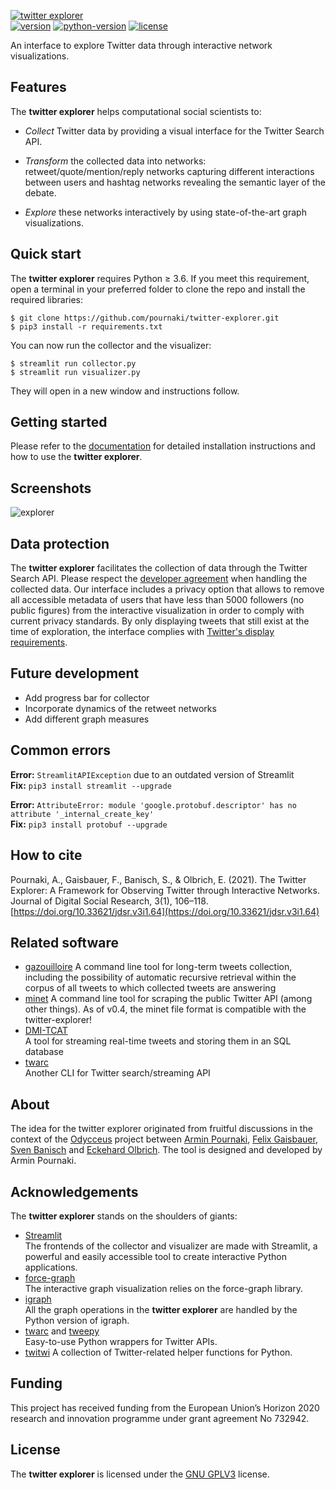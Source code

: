 [![twitter explorer][title-img]][title-url]<br/>
[![version][version-img]][version-url]
[![python-version][python-img]][python-url]
[![license][license-img]][license-url]

An interface to explore Twitter data through interactive network visualizations.

## Features

The **twitter explorer** helps computational social scientists to:

- *Collect* Twitter data by providing a visual interface for the Twitter Search API.

- *Transform* the collected data into networks: retweet/quote/mention/reply networks capturing different interactions between users and hashtag networks revealing the semantic layer of the debate. 

- *Explore* these networks interactively by using state-of-the-art graph visualizations. 

## Quick start
The **twitter explorer** requires Python ≥ 3.6. If you meet this requirement, open a terminal in your preferred folder to clone the repo and install the required libraries:
```
$ git clone https://github.com/pournaki/twitter-explorer.git
$ pip3 install -r requirements.txt
```
You can now run the collector and the visualizer:
```
$ streamlit run collector.py
$ streamlit run visualizer.py
```
They will open in a new window and instructions follow.

## Getting started
Please refer to the [documentation](./doc/DOCUMENTATION.md) for detailed installation instructions and how to use the **twitter explorer**.

## Screenshots
![explorer][explorer-img]<br/>

## Data protection
The **twitter explorer** facilitates the collection of data through the Twitter Search API. Please respect the [developer agreement](https://developer.twitter.com/en/developer-terms/agreement-and-policy) when handling the collected data. Our interface includes a privacy option that allows to remove all accessible metadata of users that have less than 5000 followers (no public figures) from the interactive visualization in order to comply with current privacy standards. By only displaying tweets that still exist at the time of exploration, the interface complies with [Twitter's display requirements](https://developer.twitter.com/en/developer-terms/display-requirements). 

## Future development
- Add progress bar for collector
- Incorporate dynamics of the retweet networks
- Add different graph measures

## Common errors
**Error:** `StreamlitAPIException` due to an outdated version of Streamlit  
**Fix:** `pip3 install streamlit --upgrade`

**Error:** `AttributeError: module 'google.protobuf.descriptor' has no attribute '_internal_create_key'`  
**Fix:** `pip3 install protobuf --upgrade`

## How to cite
Pournaki, A., Gaisbauer, F., Banisch, S., & Olbrich, E. (2021). The Twitter Explorer: A Framework for Observing Twitter through Interactive Networks. Journal of Digital Social Research, 3(1), 106–118. [https://doi.org/10.33621/jdsr.v3i1.64](https://doi.org/10.33621/jdsr.v3i1.64)

## Related software
- [gazouilloire](https://github.com/medialab/gazouilloire)
  A command line tool for long-term tweets collection, including the possibility of automatic recursive retrieval within the corpus of all tweets to which collected tweets are answering
- [minet](https://github.com/medialab/minet)
  A command line tool for scraping the public Twitter API (among other things). As of v0.4, the minet file format is compatible with the twitter-explorer!
- [DMI-TCAT](https://github.com/digitalmethodsinitiative/dmi-tcat)  
  A tool for streaming real-time tweets and storing them in an SQL database
- [twarc](https://github.com/DocNow/twarc)  
  Another CLI for Twitter search/streaming API

## About 
The idea for the twitter explorer originated from fruitful discussions in the context of the [Odycceus](https://odycceus.eu) project between [Armin Pournaki](https://pournaki.com), [Felix Gaisbauer](https://www.researchgate.net/profile/Felix_Gaisbauer2), [Sven Banisch](http://universecity.de) and [Eckehard Olbrich](https://www.mis.mpg.de/jjost/members/eckehard-olbrich.html). The tool is designed and developed by Armin Pournaki. 

## Acknowledgements

The **twitter explorer** stands on the shoulders of giants:
- [Streamlit](https://www.streamlit.io/)  
  The frontends of the collector and visualizer are made with Streamlit, a powerful and easily accessible tool to create interactive Python applications.
- [force-graph](https://github.com/vasturiano/force-graph)  
  The interactive graph visualization relies on the force-graph library.
- [igraph](https://igraph.org/python/)  
  All the graph operations in the **twitter explorer** are handled by the Python version of igraph.
- [twarc](https://github.com/DocNow/twarc) and [tweepy](http://www.tweepy.org/)  
  Easy-to-use Python wrappers for Twitter APIs.
- [twitwi](https://github.com/medialab/twitwi)
  A collection of Twitter-related helper functions for Python.

## Funding
This project has received funding from the European Union’s Horizon 2020 research and innovation programme under grant agreement No 732942.

## License
The **twitter explorer** is licensed under the [GNU GPLV3](https://www.gnu.org/licenses/gpl-3.0.en.html) license.

<!-- logos and links -->
[title-img]: ./doc/img/titlelogo.png
[title-url]: https://twitterexplorer.org
[version-img]:https://img.shields.io/badge/version-0.4-000?style=for-the-badge&?color=ffffff&?logoWidth=100
[version-url]:https://twitterexplorer.org
[python-img]:https://img.shields.io/badge/python-%E2%89%A53.6-000?style=for-the-badge&?color=ffffff
[python-url]:https://www.python.org/downloads/release/python-360/
[license-img]:https://img.shields.io/badge/license-GNU%20GPLv3-000?style=for-the-badge&?color=ffffff
[license-url]:https://www.gnu.org/licenses/gpl-3.0.en.html
[explorer-img]:./doc/img/explorer.png
